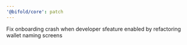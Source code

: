 ```yaml
---
'@bifold/core': patch
---
```


Fix onboarding crash when developer sfeature enabled by refactoring wallet naming screens
